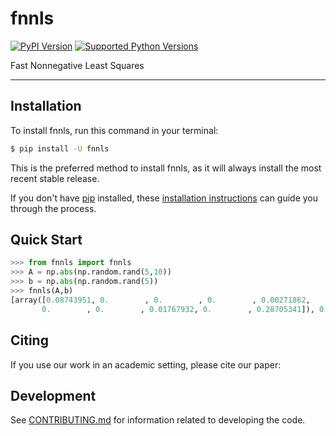 # fnnls

[![PyPI Version](https://img.shields.io/pypi/v/fnnls.svg)](https://pypi.org/project/fnnls/)
[![Supported Python Versions](https://img.shields.io/pypi/pyversions/fnnls.svg)](https://pypi.org/project/fnnls/)

Fast Nonnegative Least Squares

---

## Installation

To install fnnls, run this command in your terminal:

```bash
$ pip install -U fnnls
```

This is the preferred method to install fnnls, as it will always install the most recent stable release.

If you don't have [pip](https://pip.pypa.io) installed, these [installation instructions](http://docs.python-guide.org/en/latest/starting/installation/) can guide
you through the process.

## Quick Start
```python
>>> from fnnls import fnnls
>>> A = np.abs(np.random.rand(5,10)) 
>>> b = np.abs(np.random.rand(5))
>>> fnnls(A,b)
[array([0.08743951, 0.        , 0.        , 0.        , 0.00271862,
       0.        , 0.        , 0.01767932, 0.        , 0.28705341]), 0.07496726413383449]

```

## Citing
If you use our work in an academic setting, please cite our paper:



## Development
See [CONTRIBUTING.md](CONTRIBUTING.md) for information related to developing the code.
